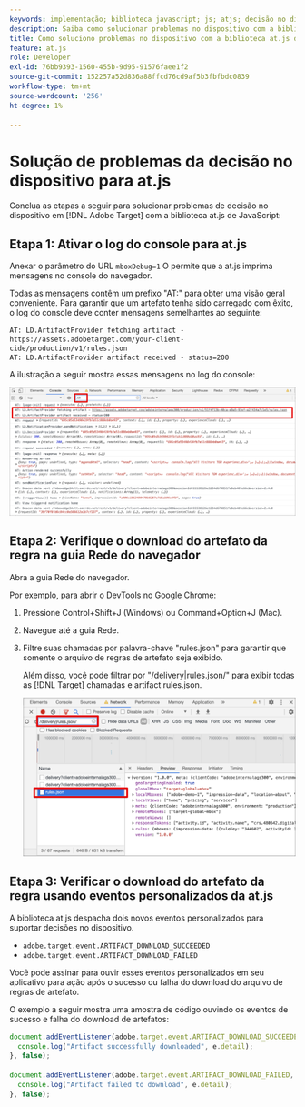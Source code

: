 ```yaml
---
keywords: implementação; biblioteca javascript; js; atjs; decisão no dispositivo; no device decisioning; at.js; no dispositivo; no dispositivo; solução de problemas; solução de problemas
description: Saiba como solucionar problemas no dispositivo com a biblioteca at.js.
title: Como soluciono problemas no dispositivo com a biblioteca at.js de JavaScript?
feature: at.js
role: Developer
exl-id: 76bb9393-1560-455b-9d95-91576faee1f2
source-git-commit: 152257a52d836a88ffcd76cd9af5b3fbfbdc0839
workflow-type: tm+mt
source-wordcount: '256'
ht-degree: 1%

---
```


# Solução de problemas da decisão no dispositivo para at.js

Conclua as etapas a seguir para solucionar problemas de decisão no dispositivo em [!DNL Adobe Target] com a biblioteca at.js de JavaScript:

## Etapa 1: Ativar o log do console para at.js

Anexar o parâmetro do URL `mboxDebug=1` O permite que a at.js imprima mensagens no console do navegador.

Todas as mensagens contêm um prefixo &quot;AT:&quot; para obter uma visão geral conveniente. Para garantir que um artefato tenha sido carregado com êxito, o log do console deve conter mensagens semelhantes ao seguinte:

```
AT: LD.ArtifactProvider fetching artifact - https://assets.adobetarget.com/your-client-cide/production/v1/rules.json
AT: LD.ArtifactProvider artifact received - status=200
```

A ilustração a seguir mostra essas mensagens no log do console:

![Logon do console com mensagens de artefato](/help/main/c-implementing-target/c-implementing-target-for-client-side-web/on-device-decisioning/assets/browser-console.png)

## Etapa 2: Verifique o download do artefato da regra na guia Rede do navegador

Abra a guia Rede do navegador.

Por exemplo, para abrir o DevTools no Google Chrome:

1. Pressione Control+Shift+J (Windows) ou Command+Option+J (Mac).
1. Navegue até a guia Rede.
1. Filtre suas chamadas por palavra-chave &quot;rules.json&quot; para garantir que somente o arquivo de regras de artefato seja exibido.

   Além disso, você pode filtrar por &quot;/delivery|rules.json/&quot; para exibir todas as [!DNL Target] chamadas e artifact rules.json.

   ![Guia Rede no Google Chrome](/help/main/c-implementing-target/c-implementing-target-for-client-side-web/on-device-decisioning/assets/rule-json.png)

## Etapa 3: Verificar o download do artefato da regra usando eventos personalizados da at.js

A biblioteca at.js despacha dois novos eventos personalizados para suportar decisões no dispositivo.

* `adobe.target.event.ARTIFACT_DOWNLOAD_SUCCEEDED`
* `adobe.target.event.ARTIFACT_DOWNLOAD_FAILED`

Você pode assinar para ouvir esses eventos personalizados em seu aplicativo para ação após o sucesso ou falha do download do arquivo de regras de artefato.

O exemplo a seguir mostra uma amostra de código ouvindo os eventos de sucesso e falha do download de artefatos:

```javascript
document.addEventListener(adobe.target.event.ARTIFACT_DOWNLOAD_SUCCEEDED, function(e) { 
  console.log("Artifact successfully downloaded", e.detail);
}, false);

document.addEventListener(adobe.target.event.ARTIFACT_DOWNLOAD_FAILED, function(e) { 
  console.log("Artifact failed to download", e.detail);
}, false);
```
